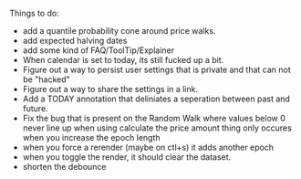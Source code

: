 Things to do:

- add a quantile probability cone around price walks.
- add expected halving dates
- add some kind of FAQ/ToolTip/Explainer
- When calendar is set to today, its still fucked up a bit.
- Figure out a way to persist user settings that is private and that can not be "hacked"
- Figure out a way to share the settings in a link.
- Add a TODAY annotation that deliniates a seperation between past and future.
- Fix the bug that is present on the Random Walk where values below 0 never line up when using calculate the price amount thing only occures when you increase the epoch length
- when you force a rerender (maybe on ctl+s) it adds another epoch
- when you toggle the render, it should clear the dataset.
- shorten the debounce

